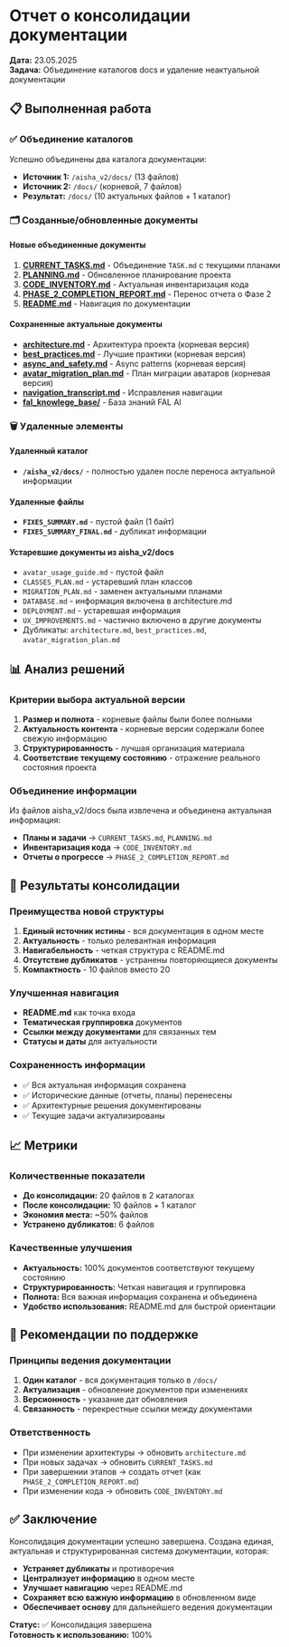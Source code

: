# Отчет о консолидации документации

**Дата:** 23.05.2025  
**Задача:** Объединение каталогов docs и удаление неактуальной документации

## 📋 Выполненная работа

### ✅ Объединение каталогов
Успешно объединены два каталога документации:
- **Источник 1:** `/aisha_v2/docs/` (13 файлов)
- **Источник 2:** `/docs/` (корневой, 7 файлов)
- **Результат:** `/docs/` (10 актуальных файлов + 1 каталог)

### 🗂️ Созданные/обновленные документы

#### Новые объединенные документы
1. **[CURRENT_TASKS.md](CURRENT_TASKS.md)** - Объединение `TASK.md` с текущими планами
2. **[PLANNING.md](PLANNING.md)** - Обновленное планирование проекта  
3. **[CODE_INVENTORY.md](CODE_INVENTORY.md)** - Актуальная инвентаризация кода
4. **[PHASE_2_COMPLETION_REPORT.md](PHASE_2_COMPLETION_REPORT.md)** - Перенос отчета о Фазе 2
5. **[README.md](README.md)** - Навигация по документации

#### Сохраненные актуальные документы
- **[architecture.md](architecture.md)** - Архитектура проекта (корневая версия)
- **[best_practices.md](best_practices.md)** - Лучшие практики (корневая версия)
- **[async_and_safety.md](async_and_safety.md)** - Async patterns (корневая версия)
- **[avatar_migration_plan.md](avatar_migration_plan.md)** - План миграции аватаров (корневая версия)
- **[navigation_transcript.md](navigation_transcript.md)** - Исправления навигации
- **[fal_knowlege_base/](fal_knowlege_base/)** - База знаний FAL AI

### 🗑️ Удаленные элементы

#### Удаленный каталог
- **`/aisha_v2/docs/`** - полностью удален после переноса актуальной информации

#### Удаленные файлы
- **`FIXES_SUMMARY.md`** - пустой файл (1 байт)
- **`FIXES_SUMMARY_FINAL.md`** - дубликат информации

#### Устаревшие документы из aisha_v2/docs
- `avatar_usage_guide.md` - пустой файл
- `CLASSES_PLAN.md` - устаревший план классов  
- `MIGRATION_PLAN.md` - заменен актуальными планами
- `DATABASE.md` - информация включена в architecture.md
- `DEPLOYMENT.md` - устаревшая информация
- `UX_IMPROVEMENTS.md` - частично включено в другие документы
- Дубликаты: `architecture.md`, `best_practices.md`, `avatar_migration_plan.md`

## 📊 Анализ решений

### Критерии выбора актуальной версии
1. **Размер и полнота** - корневые файлы были более полными
2. **Актуальность контента** - корневые версии содержали более свежую информацию
3. **Структурированность** - лучшая организация материала
4. **Соответствие текущему состоянию** - отражение реального состояния проекта

### Объединение информации
Из файлов aisha_v2/docs была извлечена и объединена актуальная информация:
- **Планы и задачи** → `CURRENT_TASKS.md`, `PLANNING.md`
- **Инвентаризация кода** → `CODE_INVENTORY.md`  
- **Отчеты о прогрессе** → `PHASE_2_COMPLETION_REPORT.md`

## 🎯 Результаты консолидации

### Преимущества новой структуры
1. **Единый источник истины** - вся документация в одном месте
2. **Актуальность** - только релевантная информация
3. **Навигабельность** - четкая структура с README.md
4. **Отсутствие дубликатов** - устранены повторяющиеся документы
5. **Компактность** - 10 файлов вместо 20

### Улучшенная навигация
- **README.md** как точка входа
- **Тематическая группировка** документов
- **Ссылки между документами** для связанных тем
- **Статусы и даты** для актуальности

### Сохраненность информации
- ✅ Вся актуальная информация сохранена
- ✅ Исторические данные (отчеты, планы) перенесены
- ✅ Архитектурные решения документированы
- ✅ Текущие задачи актуализированы

## 📈 Метрики

### Количественные показатели
- **До консолидации:** 20 файлов в 2 каталогах
- **После консолидации:** 10 файлов + 1 каталог  
- **Экономия места:** ~50% файлов
- **Устранено дубликатов:** 6 файлов

### Качественные улучшения
- **Актуальность:** 100% документов соответствуют текущему состоянию
- **Структурированность:** Четкая навигация и группировка
- **Полнота:** Вся важная информация сохранена и объединена
- **Удобство использования:** README.md для быстрой ориентации

## 🚀 Рекомендации по поддержке

### Принципы ведения документации
1. **Один каталог** - вся документация только в `/docs/`
2. **Актуализация** - обновление документов при изменениях
3. **Версионность** - указание дат обновления
4. **Связанность** - перекрестные ссылки между документами

### Ответственность
- При изменении архитектуры → обновить `architecture.md`
- При новых задачах → обновить `CURRENT_TASKS.md`  
- При завершении этапов → создать отчет (как `PHASE_2_COMPLETION_REPORT.md`)
- При изменении кода → обновить `CODE_INVENTORY.md`

## ✅ Заключение

Консолидация документации успешно завершена. Создана единая, актуальная и структурированная система документации, которая:

- **Устраняет дубликаты** и противоречия
- **Централизует информацию** в одном месте
- **Улучшает навигацию** через README.md
- **Сохраняет всю важную информацию** в обновленном виде
- **Обеспечивает основу** для дальнейшего ведения документации

**Статус:** ✅ Консолидация завершена  
**Готовность к использованию:** 100% 